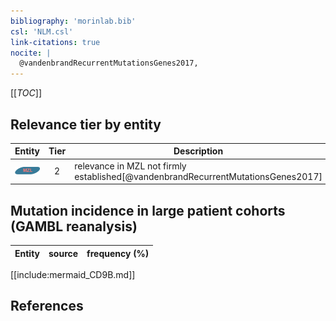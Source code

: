 ```yaml
---
bibliography: 'morinlab.bib'
csl: 'NLM.csl'
link-citations: true
nocite: |
  @vandenbrandRecurrentMutationsGenes2017, 
---
```


[[_TOC_]]




## Relevance tier by entity

|Entity|Tier|Description|
|:------:|:----:|--------------------------------------|
|![MZL](images/icons/MZL_tier2.png)|2|relevance in MZL not firmly established[@vandenbrandRecurrentMutationsGenes2017]|


## Mutation incidence in large patient cohorts (GAMBL reanalysis)

|Entity|source |frequency (%)|
|:------:|:----:|:----:|


[[include:mermaid_CD9B.md]]

## References



